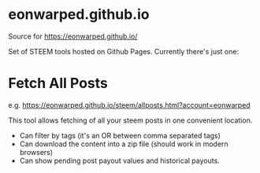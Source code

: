 # eonwarped.github.io

Source for https://eonwarped.github.io/

Set of STEEM tools hosted on Github Pages. Currently there's just one:

# Fetch All Posts
e.g.  https://eonwarped.github.io/steem/allposts.html?account=eonwarped

This tool allows fetching of all your steem posts in one convenient location.

* Can filter by tags (it's an OR between comma separated tags)
* Can download the content into a zip file (should work in modern browsers)
* Can show pending post payout values and historical payouts.
